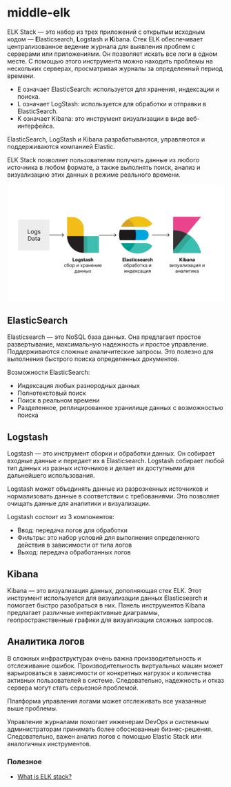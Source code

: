 # middle-elk

ELK Stack — это набор из трех приложений с открытым исходным кодом — **E**lasticsearch, **L**ogstash и **K**ibana. Стек ELK обеспечивает централизованное ведение журнала для выявления проблем с серверами или приложениями. Он позволяет искать все логи в одном месте. С помощью этого инструмента можно находить проблемы на нескольких серверах, просматривая журналы за определенный период времени.

- E означает ElasticSearch: используется для хранения, индексации и поиска.
- L означает LogStash: используется для обработки и отправки в ElasticSearch.
- K означает Kibana: это инструмент визуализации в виде веб-интерфейса.

ElasticSearch, LogStash и Kibana разрабатываются, управляются и поддерживаются компанией Elastic.

ELK Stack позволяет пользователям получать данные из любого источника в любом формате, а также выполнять поиск, анализ и визуализацию этих данных в режиме реального времени.

<img src="elk.png" width="800">

## ElasticSearch

Elasticsearch — это NoSQL база данных. Она предлагает простое развертывание, максимальную надежность и простое управление. Поддерживаются сложные аналичитеские запросы. Это полезно для выполнения быстрого поиска определенных документов.

Возможности ElasticSearch:

- Индексация любых разнородных данных
- Полнотекстовый поиск
- Поиск в реальном времени
- Разделенное, реплицированное хранилище данных с возможностью поиска

## Logstash

Logstash — это инструмент сборки и обработки данных. Он собирает входные данные и передает их в Elasticsearch. Logstash собирает любой тип данных из разных источников и делает их доступными для дальнейшего использования.

Logstash может объединять данные из разрозненных источников и нормализовать данные в соответствии с требованиями. Это позволяет очищать данные для аналитики и визуализации.

Logstash состоит из 3 компонентов:

- Ввод: передача логов для обработки
- Фильтры: это набор условий для выполнения определенного действия в зависимости от типа логов
- Выход: передача обработанных логов

## Kibana

Kibana — это визуализация данных, дополняющая стек ELK. Этот инструмент используется для визуализации данных Elasticsearch и помогает быстро разобраться в них. Панель инструментов Kibana предлагает различные интерактивные диаграммы, геопространственные графики для визуализации сложных запросов.

## Аналитика логов

В сложных инфраструктурах очень важна производительность и отслеживание ошибок. Производительность виртуальных машин может варьироваться в зависимости от конкретных нагрузок и количества активных пользователей в системе. Следовательно, надежность и отказ сервера могут стать серьезной проблемой.

Платформа управления логами может отслеживать все указанные выше проблемы.

Управление журналами помогает инженерам DevOps и системным администраторам принимать более обоснованные бизнес-решения. Следовательно, важен анализ логов с помощью Elastic Stack или аналогичных инструментов.

### Полезное

- [What is ELK stack?](https://www.elastic.co/what-is/elk-stack)

